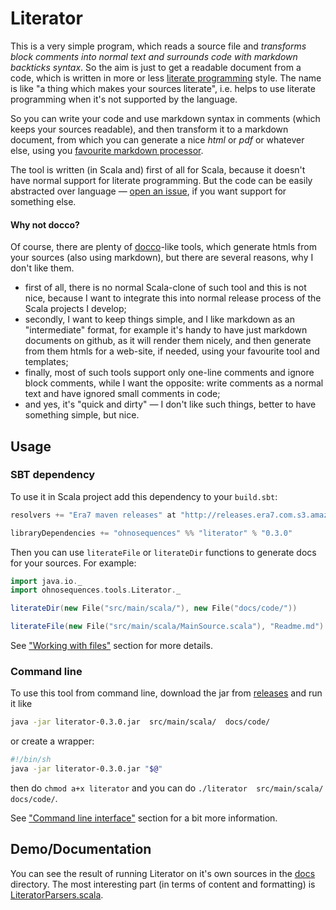 Literator
=========

This is a very simple program, which reads a source file and _transforms block comments into normal text and surrounds code with markdown backticks syntax_. So the aim is just to get a readable document from a code, which is written in more or less [literate programming](http://en.wikipedia.org/wiki/Literate_programming) style. The name is like "a thing which makes your sources literate", i.e. helps to use literate programming when it's not supported by the language.

So you can write your code and use markdown syntax in comments (which keeps your sources readable), and then transform it to a markdown document, from which you can generate a nice _html_ or _pdf_ or whatever else, using you [favourite markdown processor](http://johnmacfarlane.net/pandoc/).

The tool is written (in Scala and) first of all for Scala, because it doesn't have normal support for literate programming. But the code can be easily abstracted over language — [open an issue](https://github.com/laughedelic/literator/issues/new), if you want support for something else.


#### Why not docco?

Of course, there are plenty of [docco](http://jashkenas.github.io/docco/)-like tools, which generate htmls from your sources (also using markdown), but there are several reasons, why I don't like them.
- first of all, there is no normal Scala-clone of such tool and this is not nice, because I want to integrate this into normal release process of the Scala projects I develop;
- secondly, I want to keep things simple, and I like markdown as an "intermediate" format, for example it's handy to have just markdown documents on github, as it will render them nicely, and then generate from them htmls for a web-site, if needed, using your favourite tool and templates;
- finally, most of such tools support only one-line comments and ignore block comments, while I want the opposite: write comments as a normal text and have ignored small comments in code;
- and yes, it's "quick and dirty" — I don't like such things, better to have something simple, but nice.


## Usage


### SBT dependency

To use it in Scala project add this dependency to your `build.sbt`:

```scala
resolvers += "Era7 maven releases" at "http://releases.era7.com.s3.amazonaws.com"

libraryDependencies += "ohnosequences" %% "literator" % "0.3.0"
```

Then you can use `literateFile` or `literateDir` functions to generate docs for your sources. For example:

```scala
import java.io._
import ohnosequences.tools.Literator._

literateDir(new File("src/main/scala/"), new File("docs/code/"))

literateFile(new File("src/main/scala/MainSource.scala"), "Readme.md")
```

See ["Working with files"](docs/src/main/scala/Literator.md) section for more details.


### Command line

To use this tool from command line, download the jar from [releases](https://github.com/laughedelic/literator/releases) and run it like

```bash
java -jar literator-0.3.0.jar  src/main/scala/  docs/code/
```

or create a wrapper:
```bash
#!/bin/sh
java -jar literator-0.3.0.jar "$@"
```
then do `chmod a+x literator` and you can do `./literator  src/main/scala/  docs/code/`.

See ["Command line interface"](docs/src/main/scala/LiteratorCLI.md) section for a bit more information.


## Demo/Documentation

You can see the result of running Literator on it's own sources in the [docs](docs) directory. The most interesting part (in terms of content and formatting) is [LiteratorParsers.scala](docs/src/main/scala/LiteratorParsers.md).
